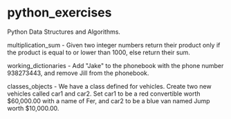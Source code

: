 # python_exercises
Python Data Structures and Algorithms.

multiplication_sum - Given two integer numbers return their product only if the product is equal to or lower than 1000, else return their sum.

working_dictionaries - Add "Jake" to the phonebook with the phone number 938273443, and remove Jill from the phonebook.

classes_objects - We have a class defined for vehicles. Create two new vehicles called car1 and car2. Set car1 to be a red convertible worth $60,000.00 with a name of Fer, and car2 to be a blue van named Jump worth $10,000.00.